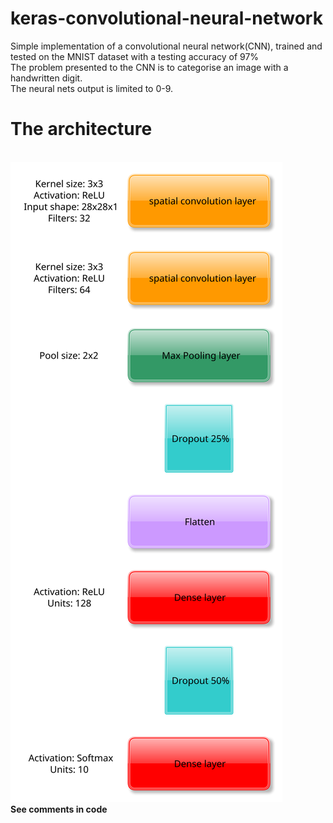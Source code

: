 # keras-convolutional-neural-network
Simple implementation of a convolutional neural network(CNN), trained and tested on the MNIST dataset with a testing accuracy of 97%<br>
The problem presented to the CNN is to categorise an image with a handwritten digit. <br>The neural nets output is limited to 0-9.
<br><h1>The architecture</h1>
<br>
![alt text](arch.svg)
<br>
<b>See comments in code</b>
